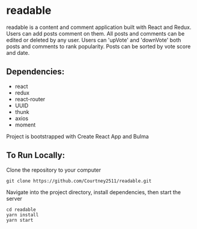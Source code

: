 # readable

readable is a content and comment application built with React and Redux.  Users can add posts comment on them.  All posts and comments can be edited or deleted by any user. Users can 'upVote' and 'downVote' both posts and comments to rank popularity.  Posts can be sorted by vote score and date.

## Dependencies:
- react
- redux
- react-router
- UUID
- thunk
- axios
- moment

Project is bootstrapped with Create React App and Bulma

## To Run Locally:

Clone the repository to your computer
```
git clone https://github.com/Courtney2511/readable.git
```

Navigate into the project directory, install dependencies, then start the server
```
cd readable
yarn install
yarn start
```
